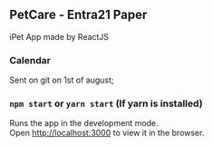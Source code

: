 ## PetCare - Entra21 Paper

iPet App made by ReactJS

### Calendar

Sent on git on 1st of august;

### `npm start` or `yarn start` (If yarn is installed)

Runs the app in the development mode.<br>
Open [http://localhost:3000](http://localhost:3000) to view it in the browser.